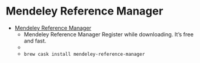# Mendeley Reference Manager
- [Mendeley Reference Manager](https://www.mendeley.com/download-reference-manager/macOS/)
  -  Mendeley Reference Manager Register while downloading. It’s free and fast.
  - 
  - `brew cask install mendeley-reference-manager`
